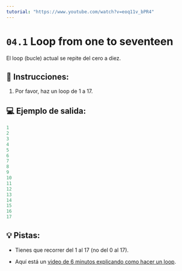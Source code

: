 ```yaml
---
tutorial: "https://www.youtube.com/watch?v=eoq11v_bPR4"
---
```


# `04.1` Loop from one to seventeen

El loop (bucle) actual se repite del cero a diez. 

## 📝 Instrucciones:

1. Por favor, haz un loop de 1 a 17.

## 💻 Ejemplo de salida:

```js
1
2
3
4
5
6
7
8
9
10
11
12
13
14
15
16
17
```

## 💡 Pistas:

+ Tienes que recorrer del 1 al 17 (no del 0 al 17).

+ Aquí está un [video de 6 minutos explicando como hacer un loop](https://www.youtube.com/watch?v=s9wW2PpJsmQ).
